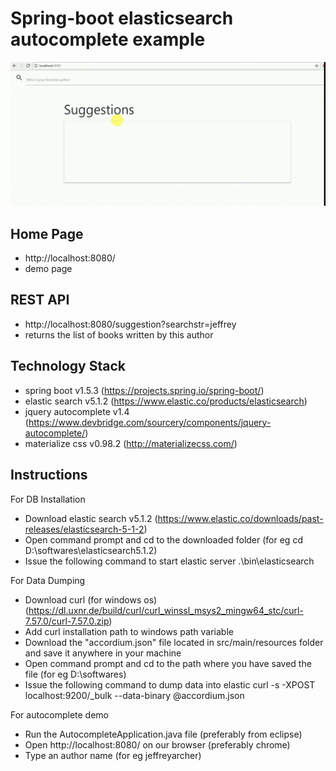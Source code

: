 # Spring-boot elasticsearch autocomplete example

![](https://github.com/harikrishnanmurthy/accordium/blob/master/demo.gif)

## Home Page
- http://localhost:8080/
- demo page

## REST API
- http://localhost:8080/suggestion?searchstr=jeffrey
- returns the list of books written by this author

## Technology Stack
- spring boot v1.5.3 (https://projects.spring.io/spring-boot/)
- elastic search v5.1.2 (https://www.elastic.co/products/elasticsearch)
- jquery autocomplete v1.4 (https://www.devbridge.com/sourcery/components/jquery-autocomplete/)
- materialize css v0.98.2 (http://materializecss.com/)

## Instructions

For DB Installation

- Download elastic search v5.1.2 (https://www.elastic.co/downloads/past-releases/elasticsearch-5-1-2)
- Open command prompt and cd to the downloaded folder (for eg cd D:\softwares\elasticsearch5.1.2\)
- Issue the following command to start elastic server
  .\bin\elasticsearch

For Data Dumping

- Download curl (for windows os) (https://dl.uxnr.de/build/curl/curl_winssl_msys2_mingw64_stc/curl-7.57.0/curl-7.57.0.zip)
- Add curl installation path to windows path variable
- Download the "accordium.json" file located in src/main/resources folder and save it anywhere in your machine
- Open command prompt and cd to the path where you have saved the file (for eg D:\softwares\)
- Issue the following command to dump data into elastic
	curl -s -XPOST localhost:9200/_bulk --data-binary @accordium.json
	
For autocomplete demo

- Run the AutocompleteApplication.java file (preferably from eclipse)
- Open http://localhost:8080/ on our browser (preferably chrome)
- Type an author name (for eg jeffreyarcher)
